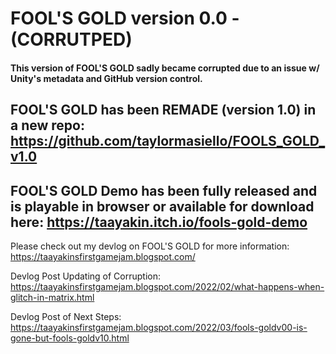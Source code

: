 # FOOL'S GOLD version 0.0 - (CORRUTPED)

#### This version of FOOL'S GOLD sadly became corrupted due to an issue w/ Unity's metadata and GitHub version control. 

## FOOL'S GOLD has been REMADE (version 1.0) in a new repo: https://github.com/taylormasiello/FOOLS_GOLD_v1.0

## FOOL'S GOLD Demo has been fully released and is playable in browser or available for download here: https://taayakin.itch.io/fools-gold-demo

Please check out my devlog on FOOL'S GOLD for more information: https://taayakinsfirstgamejam.blogspot.com/

Devlog Post Updating of Corruption: https://taayakinsfirstgamejam.blogspot.com/2022/02/what-happens-when-glitch-in-matrix.html

Devlog Post of Next Steps: https://taayakinsfirstgamejam.blogspot.com/2022/03/fools-goldv00-is-gone-but-fools-goldv10.html


